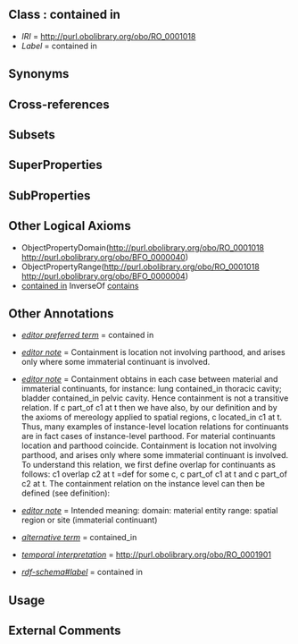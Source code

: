 
## Class : contained in

 * *IRI* = http://purl.obolibrary.org/obo/RO_0001018
 * *Label* = contained in

## Synonyms


## Cross-references


## Subsets


## SuperProperties


## SubProperties


## Other Logical Axioms

 * ObjectPropertyDomain(<http://purl.obolibrary.org/obo/RO_0001018> <http://purl.obolibrary.org/obo/BFO_0000040>)
 * ObjectPropertyRange(<http://purl.obolibrary.org/obo/RO_0001018> <http://purl.obolibrary.org/obo/BFO_0000004>)
 * [contained in](../../RO/18/RO_0001018.md) InverseOf [contains](../../RO/19/RO_0001019.md)

## Other Annotations

 * *[editor preferred term](../../IAO/11/IAO_0000111.md)* = contained in
 * *[editor note](../../IAO/16/IAO_0000116.md)* = Containment is location not involving parthood, and arises only where some immaterial continuant is involved.
 * *[editor note](../../IAO/16/IAO_0000116.md)* = Containment obtains in each case between material and immaterial continuants, for instance: lung contained_in thoracic cavity; bladder contained_in pelvic cavity. Hence containment is not a transitive relation.    If c part_of c1 at t then we have also, by our definition and by the axioms of mereology applied to spatial regions, c located_in c1 at t. Thus, many examples of instance-level location relations for continuants are in fact cases of instance-level parthood. For material continuants location and parthood coincide. Containment is location not involving parthood, and arises only where some immaterial continuant is involved. To understand this relation, we first define overlap for continuants as follows:    c1 overlap c2 at t =def for some c, c part_of c1 at t and c part_of c2 at t. The containment relation on the instance level can then be defined (see definition):
 * *[editor note](../../IAO/16/IAO_0000116.md)* = Intended meaning:
domain: material entity
range: spatial region or site (immaterial continuant)
        
 * *[alternative term](../../IAO/18/IAO_0000118.md)* = contained_in
 * *[temporal interpretation](../../RO/00/RO_0001900.md)* = http://purl.obolibrary.org/obo/RO_0001901
 * *[rdf-schema#label](../../el/rdf-schema#label.md)* = contained in

## Usage


## External Comments

